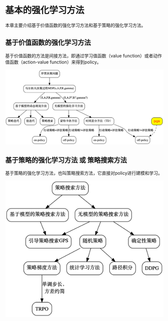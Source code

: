 

<!--
 * @version:
 * @Author:  StevenJokess（蔡舒起） https://github.com/StevenJokess
 * @Date: 2023-06-04 00:55:41
 * @LastEditors:  StevenJokess（蔡舒起） https://github.com/StevenJokess
 * @LastEditTime: 2023-06-04 00:59:59
 * @Description:
 * @Help me: make friends by a867907127@gmail.com and help me get some “foreign” things or service I need in life; 如有帮助，请赞助，失业3年了。![支付宝收款码](https://github.com/StevenJokess/d2rl/blob/master/img/%E6%94%B6.jpg)
 * @TODO::
 * @Reference:
-->
# 基本的强化学习方法

本章主要介绍基于价值函数的强化学习方法和基于策略的强化学习方法。

## 基于价值函数的强化学习方法

基于价值函数的方法是间接方法，即通过学习值函数（value function）或者动作值函数（action-value function）来得到policy。

![基于值函数的方法](../../img/rl-overview-value-function.png)

## 基于策略的强化学习方法 或 策略搜索方法

基于策略的强化学习方法，也叫策略搜索方法，它直接对policy进行建模和学习。

![策略搜索方法](../../img/rl-overview-policy-search.png)
